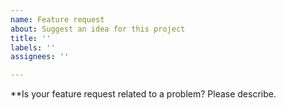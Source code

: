 ```yaml
---
name: Feature request
about: Suggest an idea for this project
title: ''
labels: ''
assignees: ''

---
```


**Is your feature request related to a problem? Please describe.
